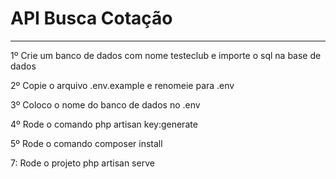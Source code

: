 <h1> API Busca Cotação</h1>


<hr>


1º Crie um banco de dados com nome testeclub e importe o sql na base de dados

2º Copie o arquivo .env.example e renomeie para .env

3º Coloco o nome do banco de dados no .env

4º Rode o comando php artisan key:generate

5º Rode o comando composer install


7: Rode o projeto php artisan serve
